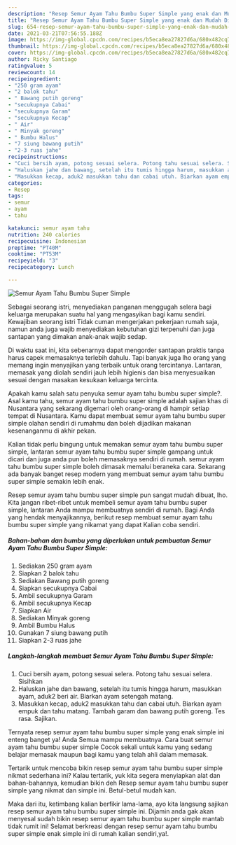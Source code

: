 ```yaml
---
description: "Resep Semur Ayam Tahu Bumbu Super Simple yang enak dan Mudah Dibuat"
title: "Resep Semur Ayam Tahu Bumbu Super Simple yang enak dan Mudah Dibuat"
slug: 654-resep-semur-ayam-tahu-bumbu-super-simple-yang-enak-dan-mudah-dibuat
date: 2021-03-21T07:56:55.188Z
image: https://img-global.cpcdn.com/recipes/b5eca8ea27827d6a/680x482cq70/semur-ayam-tahu-bumbu-super-simple-foto-resep-utama.jpg
thumbnail: https://img-global.cpcdn.com/recipes/b5eca8ea27827d6a/680x482cq70/semur-ayam-tahu-bumbu-super-simple-foto-resep-utama.jpg
cover: https://img-global.cpcdn.com/recipes/b5eca8ea27827d6a/680x482cq70/semur-ayam-tahu-bumbu-super-simple-foto-resep-utama.jpg
author: Ricky Santiago
ratingvalue: 5
reviewcount: 14
recipeingredient:
- "250 gram ayam"
- "2 balok tahu"
- " Bawang putih goreng"
- "secukupnya Cabai"
- "secukupnya Garam"
- "secukupnya Kecap"
- " Air"
- " Minyak goreng"
- " Bumbu Halus"
- "7 siung bawang putih"
- "2-3 ruas jahe"
recipeinstructions:
- "Cuci bersih ayam, potong sesuai selera. Potong tahu sesuai selera. Sisihkan"
- "Haluskan jahe dan bawang, setelah itu tumis hingga harum, masukkan ayam, aduk2 beri air. Biarkan ayam setengah matang."
- "Masukkan kecap, aduk2 masukkan tahu dan cabai utuh. Biarkan ayam empuk dan tahu matang. Tambah garam dan bawang putih goreng. Tes rasa. Sajikan."
categories:
- Resep
tags:
- semur
- ayam
- tahu

katakunci: semur ayam tahu 
nutrition: 240 calories
recipecuisine: Indonesian
preptime: "PT40M"
cooktime: "PT53M"
recipeyield: "3"
recipecategory: Lunch

---
```



![Semur Ayam Tahu Bumbu Super Simple](https://img-global.cpcdn.com/recipes/b5eca8ea27827d6a/680x482cq70/semur-ayam-tahu-bumbu-super-simple-foto-resep-utama.jpg)

Sebagai seorang istri, menyediakan panganan menggugah selera bagi keluarga merupakan suatu hal yang mengasyikan bagi kamu sendiri. Kewajiban seorang istri Tidak cuman mengerjakan pekerjaan rumah saja, namun anda juga wajib menyediakan kebutuhan gizi terpenuhi dan juga santapan yang dimakan anak-anak wajib sedap.

Di waktu  saat ini, kita sebenarnya dapat mengorder santapan praktis tanpa harus capek memasaknya terlebih dahulu. Tapi banyak juga lho orang yang memang ingin menyajikan yang terbaik untuk orang tercintanya. Lantaran, memasak yang diolah sendiri jauh lebih higienis dan bisa menyesuaikan sesuai dengan masakan kesukaan keluarga tercinta. 



Apakah kamu salah satu penyuka semur ayam tahu bumbu super simple?. Asal kamu tahu, semur ayam tahu bumbu super simple adalah sajian khas di Nusantara yang sekarang digemari oleh orang-orang di hampir setiap tempat di Nusantara. Kamu dapat membuat semur ayam tahu bumbu super simple olahan sendiri di rumahmu dan boleh dijadikan makanan kesenanganmu di akhir pekan.

Kalian tidak perlu bingung untuk memakan semur ayam tahu bumbu super simple, lantaran semur ayam tahu bumbu super simple gampang untuk dicari dan juga anda pun boleh memasaknya sendiri di rumah. semur ayam tahu bumbu super simple boleh dimasak memalui beraneka cara. Sekarang ada banyak banget resep modern yang membuat semur ayam tahu bumbu super simple semakin lebih enak.

Resep semur ayam tahu bumbu super simple pun sangat mudah dibuat, lho. Kita jangan ribet-ribet untuk membeli semur ayam tahu bumbu super simple, lantaran Anda mampu membuatnya sendiri di rumah. Bagi Anda yang hendak menyajikannya, berikut resep membuat semur ayam tahu bumbu super simple yang nikamat yang dapat Kalian coba sendiri.

<!--inarticleads1-->

##### Bahan-bahan dan bumbu yang diperlukan untuk pembuatan Semur Ayam Tahu Bumbu Super Simple:

1. Sediakan 250 gram ayam
1. Siapkan 2 balok tahu
1. Sediakan  Bawang putih goreng
1. Siapkan secukupnya Cabai
1. Ambil secukupnya Garam
1. Ambil secukupnya Kecap
1. Siapkan  Air
1. Sediakan  Minyak goreng
1. Ambil  Bumbu Halus
1. Gunakan 7 siung bawang putih
1. Siapkan 2-3 ruas jahe




<!--inarticleads2-->

##### Langkah-langkah membuat Semur Ayam Tahu Bumbu Super Simple:

1. Cuci bersih ayam, potong sesuai selera. Potong tahu sesuai selera. Sisihkan
1. Haluskan jahe dan bawang, setelah itu tumis hingga harum, masukkan ayam, aduk2 beri air. Biarkan ayam setengah matang.
1. Masukkan kecap, aduk2 masukkan tahu dan cabai utuh. Biarkan ayam empuk dan tahu matang. Tambah garam dan bawang putih goreng. Tes rasa. Sajikan.




Ternyata resep semur ayam tahu bumbu super simple yang enak simple ini enteng banget ya! Anda Semua mampu membuatnya. Cara buat semur ayam tahu bumbu super simple Cocok sekali untuk kamu yang sedang belajar memasak maupun bagi kamu yang telah ahli dalam memasak.

Tertarik untuk mencoba bikin resep semur ayam tahu bumbu super simple nikmat sederhana ini? Kalau tertarik, yuk kita segera menyiapkan alat dan bahan-bahannya, kemudian bikin deh Resep semur ayam tahu bumbu super simple yang nikmat dan simple ini. Betul-betul mudah kan. 

Maka dari itu, ketimbang kalian berfikir lama-lama, ayo kita langsung sajikan resep semur ayam tahu bumbu super simple ini. Dijamin anda gak akan menyesal sudah bikin resep semur ayam tahu bumbu super simple mantab tidak rumit ini! Selamat berkreasi dengan resep semur ayam tahu bumbu super simple enak simple ini di rumah kalian sendiri,ya!.

